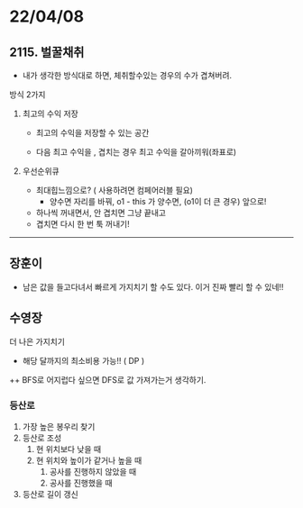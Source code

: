 # 22/04/08

## 2115. 벌꿀채취

- 내가 생각한 방식대로 하면, 체취할수있는 경우의 수가 겹쳐버려.



방식 2가지



1. 최고의 수익 저장

   - 최고의 수익을 저장할 수 있는 공간

   - 다음 최고 수익을 , 겹치는 경우 최고 수익을 갈아끼워(좌표로)

2. 우선순위큐
   - 최대힙느낌으로? ( 사용하려면 컴페어러블 필요)
     - 양수면 자리를 바꿔,  o1 - this 가 양수면, (o1이 더 큰 경우) 앞으로!
   - 하나씩 꺼내면서, 안 겹치면 그냥 끝내고
   - 겹치면 다시 한 번 툭 꺼내기!



---

## 장훈이

- 남은 값을 들고다녀서 빠르게 가지치기 할 수도 있다. 이거 진짜 빨리 할 수 있네!!

## 수영장

더 나은 가지치기

- 해당 달까지의 최소비용 가능!! ( DP )





++ BFS로 어지럽다 싶으면 DFS로 값 가져가는거 생각하기.

### 등산로

1. 가장 높은 봉우리 찾기
2. 등산로 조성
   1. 현 위치보다 낮을 때
   2. 현 위치와 높이가 같거나 높을 때
      1. 공사를 진행하지 않았을 때
      2. 공사를 진행했을 때
3. 등산로 길이 갱신